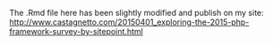 The .Rmd file here has been slightly modified and publish on my site:
http://www.castagnetto.com/20150401_exploring-the-2015-php-framework-survey-by-sitepoint.html
